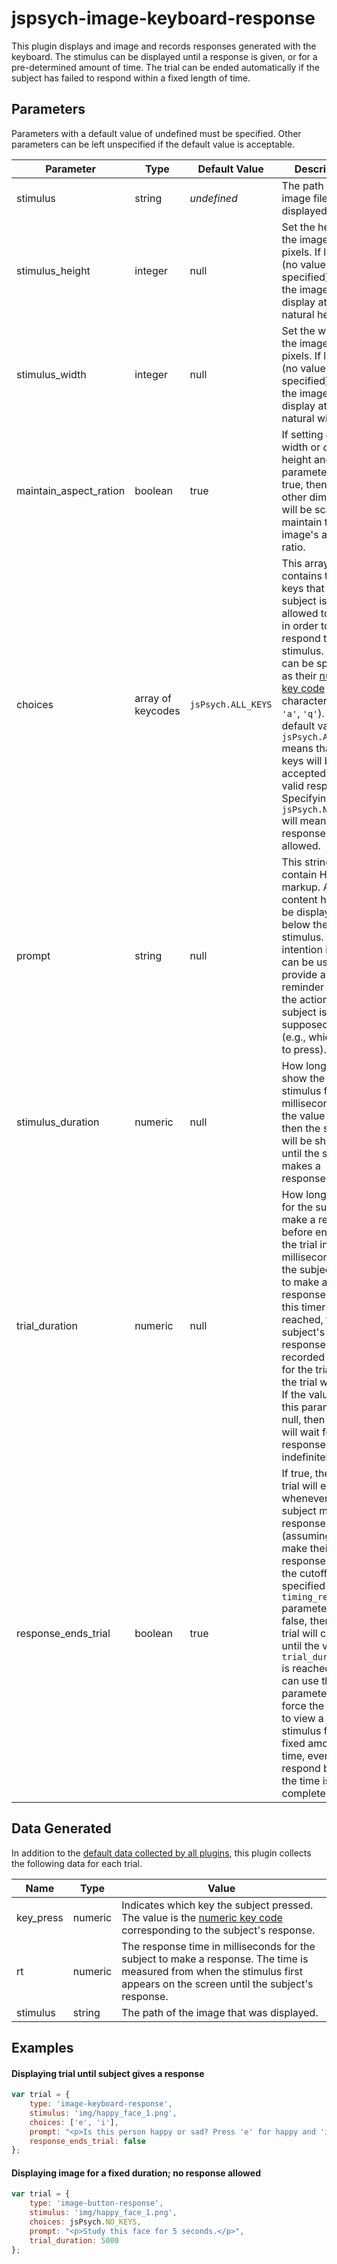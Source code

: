 # jspsych-image-keyboard-response

This plugin displays and image and records responses generated with the keyboard. The stimulus can be displayed until a response is given, or for a pre-determined amount of time. The trial can be ended automatically if the subject has failed to respond within a fixed length of time.


## Parameters

Parameters with a default value of undefined must be specified. Other parameters can be left unspecified if the default value is acceptable.

Parameter | Type | Default Value | Description
----------|------|---------------|------------
stimulus | string | *undefined* | The path of the image file to be displayed.
stimulus_height | integer | null | Set the height of the image in pixels. If left null (no value specified), then the image will display at its natural height.
stimulus_width | integer | null | Set the width of the image in pixels. If left null (no value specified), then the image will display at its natural width.
maintain_aspect_ration | boolean | true | If setting *only* the width or *only* the height and this parameter is true, then the other dimension will be scaled to maintain the image's aspect ratio. 
choices | array of keycodes | `jsPsych.ALL_KEYS` | This array contains the keys that the subject is allowed to press in order to respond to the stimulus. Keys can be specified as their [numeric key code](http://www.cambiaresearch.com/articles/15/javascript-char-codes-key-codes) or as characters (e.g., `'a'`, `'q'`). The default value of `jsPsych.ALL_KEYS` means that all keys will be accepted as valid responses. Specifying `jsPsych.NO_KEYS` will mean that no responses are allowed.
prompt | string | null | This string can contain HTML markup. Any content here will be displayed below the stimulus. The intention is that it can be used to provide a reminder about the action the subject is supposed to take (e.g., which key to press).
stimulus_duration | numeric | null | How long to show the stimulus for in milliseconds. If the value is null, then the stimulus will be shown until the subject makes a response.
trial_duration | numeric | null | How long to wait for the subject to make a response before ending the trial in milliseconds. If the subject fails to make a response before this timer is reached, the subject's response will be recorded as null for the trial and the trial will end. If the value of this parameter is null, then the trial will wait for a response indefinitely.
response_ends_trial | boolean | true | If true, then the trial will end whenever the subject makes a response (assuming they make their response before the cutoff specified by the `timing_response` parameter). If false, then the trial will continue until the value for `trial_duration` is reached. You can use this parameter to force the subject to view a stimulus for a fixed amount of time, even if they respond before the time is complete.

## Data Generated

In addition to the [default data collected by all plugins](overview#datacollectedbyplugins), this plugin collects the following data for each trial.

Name | Type | Value
-----|------|------
key_press | numeric | Indicates which key the subject pressed. The value is the [numeric key code](http://www.cambiaresearch.com/articles/15/javascript-char-codes-key-codes) corresponding to the subject's response.
rt | numeric | The response time in milliseconds for the subject to make a response. The time is measured from when the stimulus first appears on the screen until the subject's response.
stimulus | string | The path of the image that was displayed.

## Examples

#### Displaying trial until subject gives a response

```javascript
var trial = {
	type: 'image-keyboard-response',
	stimulus: 'img/happy_face_1.png',
	choices: ['e', 'i'],
	prompt: "<p>Is this person happy or sad? Press 'e' for happy and 'i' for sad.</p>",
	response_ends_trial: false
};
```

#### Displaying image for a fixed duration; no response allowed

```javascript
var trial = {
	type: 'image-button-response',
	stimulus: 'img/happy_face_1.png',
	choices: jsPsych.NO_KEYS,
	prompt: "<p>Study this face for 5 seconds.</p>",
	trial_duration: 5000
};
```
